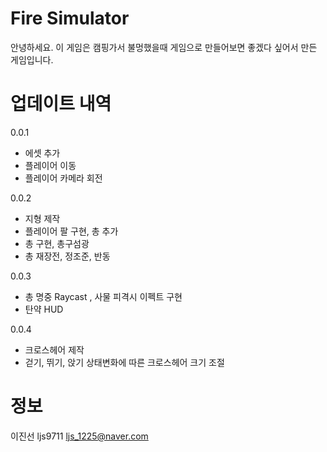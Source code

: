 # Fire Simulator
안녕하세요. 이 게임은 캠핑가서 불멍했을때 게임으로 만들어보면 좋겠다 싶어서 만든 게임입니다.

# 업데이트 내역
0.0.1
 - 에셋 추가
 - 플레이어 이동
 - 플레이어 카메라 회전

0.0.2
 - 지형 제작
 - 플레이어 팔 구현, 총 추가
 - 총 구현, 총구섬광
 - 총 재장전, 정조준, 반동

0.0.3
 - 총 명중 Raycast , 사물 피격시 이펙트 구현
 - 탄약 HUD

0.0.4
 - 크로스헤어 제작
 - 걷기, 뛰기, 앉기 상태변화에 따른 크로스헤어 크기 조절

# 정보
이진선 ljs9711
ljs_1225@naver.com
